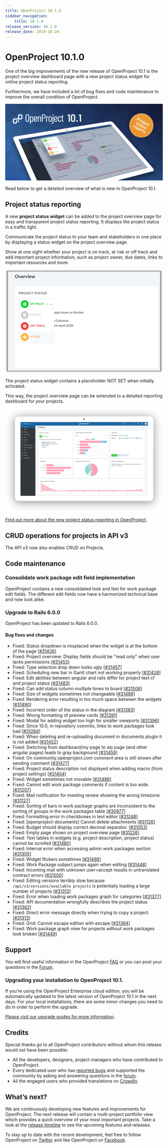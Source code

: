 ```yaml
---
title: OpenProject 10.1.0
sidebar_navigation:
    title: 10.1.0
release_version: 10.1.0
release_date: 2019-10-28
---
```


# OpenProject 10.1.0

One of the big improvements of the new release of OpenProject 10.1 is the project overview dashboard page with a new project status widget for online project status reporting.

Furthermore, we have included a lot of bug fixes and code maintenance to improve the overall condition of OpenProject.

![Project status reporting](project-status-reporting.png)

Read below to get a detailed overview of what is new in OpenProject 10.1.

## Project status reporting

A new **project status widget** can be added to the project overview page for easy and transparent project status reporting. It displays the project status in a traffic light.

Communicate the project status to your team and stakeholders in one place by displaying a status widget on the project overview page.

Show at one sight whether your project is on track, at risk or off track and add important project information, such as project owner, due dates, links to important resources and more.

![Project status widget](project-status-widget.png)

The project status widget contains a placeholder NOT SET when initially activated.

This way, the project overview page can be extended to a detailed reporting dashboard for your projects.

![Dashboards](dashboards.png)

[Find out more about the new project status reporting in OpenProject]().

## CRUD operations for projects in API v3

The API v3 now also enables CRUD on Projects.

## Code maintenance

### Consolidate work package edit field implementation

OpenProject contains a new consolidated look and feel for work package edit fields. The different edit fields now have a harmonized technical base and now look alike.

### Upgrade to Rails 6.0.0

OpenProject has been updated to Rails 6.0.0.

#### Bug fixes and changes

- Fixed: Status dropdown is misplaced when the widget is at the bottom of the page [[#31426](https://community.openproject.com/wp/31426)]
- Fixed: Project overview: Display fields should be "read only" when user lacks permissions [[#31453\]](https://community.openproject.com/wp/31426)
- Fixed: Type selection drop down looks ugly [[#31457\]](https://community.openproject.com/wp/31426)
- Fixed: Scheduling new bar in Gantt chart not working properly [[#31426\]](https://community.openproject.com/wp/31426)
- Fixed: Edit abilities between angular and rails differ for project text cf and project status [[#31483\]](https://community.openproject.com/wp/31426)
- Fixed: Can add status column multiple times to board [[#31506\]](https://community.openproject.com/wp/31426)
- Fixed: Size of widgets sometimes not changeable [[#31489\]](https://community.openproject.com/wp/31489)
- Fixed: Rendering error resulting in too much space between the widgets [[#31490\]](https://community.openproject.com/wp/31489)
- Fixed: Incorrect order of the status in the diagram [[#31383\]](https://community.openproject.com/wp/31489)
- Fixed: Wrong formatting of preview cards [[#31391\]](https://community.openproject.com/wp/31489)
- Fixed: Modal for adding widget too high for smaller viewports [[#31396\]](https://community.openproject.com/wp/31489)
- Fixed: Since 10.0, in repository commits, links to work packages look bad [[#31284\]](https://community.openproject.com/wp/31489)
- Fixed: When deleting and re-uploading document in documents plugin it is not added [[#31452\]](https://community.openproject.com/wp/31452)
- Fixed: Switching from dashboard/my page to wp page (and other angular pages) leads to gray background [[#31459\]](https://community.openproject.com/wp/31489)
- Fixed: On community.openproject.com comment area is still shown after sending comment [[#31477\]](https://community.openproject.com/wp/31489)
- Fixed: Project status description not displayed when adding macro (from project settings) [[#31454\]](https://community.openproject.com/wp/31489)
- Fixed: Widget sometimes not movable [[#31486\]](https://community.openproject.com/wp/31489)
- Fixed: Cannot edit work package comments if content is too wide. [[#31207\]](https://community.openproject.com/wp/31489)
- Fixed: Mail notification for meeting review showing the wrong timezone [[#31127\]](https://community.openproject.com/wp/31489)
- Fixed: Sorting of bars in work package graphs are inconsistent to the sorting of groups in the work packages table [[#30977\]](https://community.openproject.com/wp/31489)
- Fixed: Formatting error in checkboxes in text editor [[#31248\]](https://community.openproject.com/wp/31489)
- Fixed: [openproject-documents] Cannot delete attachments [[#31126\]](https://community.openproject.com/wp/31489)
- Fixed: Budget should display correct decimal separator. [[#31053\]](https://community.openproject.com/wp/31489)
- Fixed: Empty page shown on project overview page [[#31226\]](https://community.openproject.com/wp/31489)
- Fixed: Text tables in widgets (e.g. project description, project status) cannot be scrolled [[#31480\]](https://community.openproject.com/wp/31489)
- Fixed: Internal error when accessing admin work packages section [[#31305\]](https://community.openproject.com/wp/31489)
- Fixed: Widget flickers sometimes [[#31488\]](https://community.openproject.com/wp/31489)
- Fixed: Work Package subject jumps again when editing [[#31448\]](https://community.openproject.com/wp/31489)
- Fixed: Incoming mail with unknown user=accept results in untranslated contract errors [[#31500\]](https://community.openproject.com/wp/31489)
- Fixed: Editing versions terribly slow because `/api/v3/versions/available projects` is potentially loading a large number of projects [[#31312\]](https://community.openproject.com/wp/31489)
- Fixed: Error when loading work packages graph for categories [[#31377\]](https://community.openproject.com/wp/31489)
- Fixed: API documentation wrongfully describes the project status [[#31362\]](https://community.openproject.com/wp/31489)
- Fixed: Direct error message directly when trying to copy a project. [[#31313\]](https://community.openproject.com/wp/31489)
- Fixed: Grid: Cannot escape edition with escape [[#31394\]](https://community.openproject.com/wp/31489)
- Fixed: Work package graph view for projects without work packages look broken [[#31449\]](https://community.openproject.com/wp/31489)

## Support

You will find useful information in the OpenProject [FAQ]() or you can post your questions in the [Forum](https://community.openproject.org/projects/openproject/boards).

### Upgrading your installation to OpenProject 10.1.

If you’re using the OpenProject Enterprise cloud edition, you will be automatically updated to the latest version of OpenProject 10.1 in the next days. For your local installations, there are some minor changes you need to do in order to perform the upgrade.

[Please visit our upgrade guides for more information]().

## Credits

Special thanks go to all OpenProject contributors without whom this release would not have been possible:

- All the developers, designers, project managers who have contributed to OpenProject.
- Every dedicated user who has [reported bugs]() and supported the community by asking and answering questions in the [forum](https://community.openproject.org/projects/openproject/boards).
- All the engaged users who provided translations on [CrowdIn](https://crowdin.com/projects/opf).

## What’s next?

We are continuously developing new features and improvements for OpenProject.
The next release will contain a multi-project portfolio view which provides a quick overview of your most important projects.
Take a look at the [release timeline](https://community.openproject.com/projects/openproject/work_packages?query_id=918) to see the upcoming features and releases.

To stay up to date with the recent development, feel free to follow OpenProject on [Twitter](https://twitter.com/openproject) and like OpenProject on [Facebook](https://www.facebook.com/openprojectfoundation).
